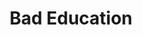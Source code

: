 ---
title: "Bad Education"
year: 2019
rating: 3
stars: "★★★"
rewatched: false
permalink: "bad-education-2019"
watched_on: 2020-08-23
---